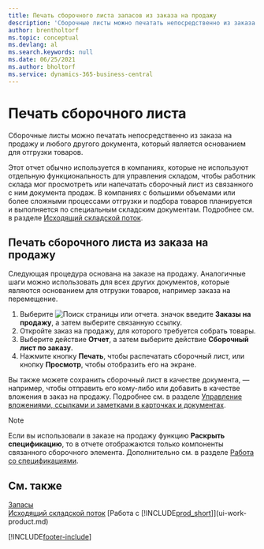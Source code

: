 ```yaml
---
title: Печать сборочного листа запасов из заказа на продажу
description: 'Сборочные листы можно печатать непосредственно из заказа на продажу, счета продажи и других исходящих документов продажи.'
author: brentholtorf
ms.topic: conceptual
ms.devlang: al
ms.search.keywords: null
ms.date: 06/25/2021
ms.author: bholtorf
ms.service: dynamics-365-business-central
---
```

# Печать сборочного листа

Сборочные листы можно печатать непосредственно из заказа на продажу и любого другого документа, который является основанием для отгрузки товаров.

Этот отчет обычно используется в компаниях, которые не используют отдельную функциональность для управления складом, чтобы работник склада мог просмотреть или напечатать сборочный лист из связанного с ним документа продаж. В компаниях с большими объемами или более сложными процессами отгрузки и подбора товаров планируется и выполняется по специальным складским документам. Подробнее см. в разделе [Исходящий складской поток](design-details-outbound-warehouse-flow.md).

## Печать сборочного листа из заказа на продажу

Следующая процедура основана на заказе на продажу. Аналогичные шаги можно использовать для всех других документов, которые являются основанием для отгрузки товаров, например заказа на перемещение.

1. Выберите ![Поиск страницы или отчета.](media/ui-search/search_small.png "Значок поиска страницы или отчета") значок введите **Заказы на продажу**, а затем выберите связанную ссылку.  
2. Откройте заказ на продажу, для которого требуется собрать товары.  
3. Выберите действие **Отчет**, а затем выберите действие **Сборочный лист по заказу**.  
4. Нажмите кнопку **Печать**, чтобы распечатать сборочный лист, или кнопку **Просмотр**, чтобы отобразить его на экране.

Вы также можете сохранить сборочный лист в качестве документа, — например, чтобы отправить его кому-либо или добавить в качестве вложения в заказ на продажу. Подробнее см. в разделе [Управление вложениями, ссылками и заметками в карточках и документах](ui-how-add-link-to-record.md).

> [!NOTE]
> Если вы использовали в заказе на продажу функцию **Раскрыть спецификацию**, то в отчете отображаются только компоненты связанного сборочного элемента. Дополнительно см. в разделе [Работа со спецификациями](inventory-how-work-BOMs.md).

## См. также

[Запасы](inventory-manage-inventory.md)  
[Исходящий складской поток](design-details-outbound-warehouse-flow.md)
[Работа с [!INCLUDE[prod_short](includes/prod_short.md)]](ui-work-product.md)  

[!INCLUDE[footer-include](includes/footer-banner.md)]
